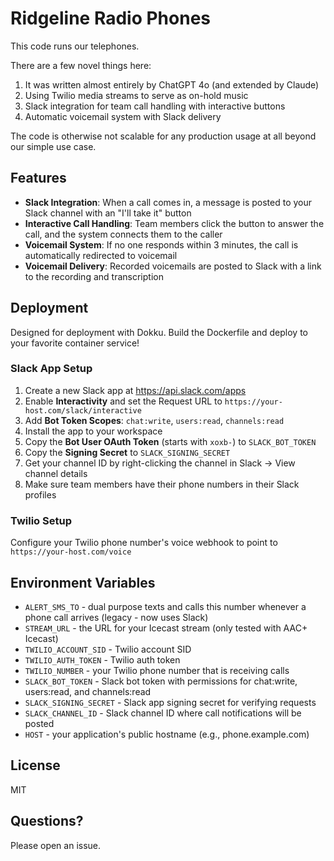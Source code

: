 # Ridgeline Radio Phones

This code runs our telephones.

There are a few novel things here:

1. It was written almost entirely by ChatGPT 4o (and extended by Claude)
1. Using Twilio media streams to serve as on-hold music
1. Slack integration for team call handling with interactive buttons
1. Automatic voicemail system with Slack delivery

The code is otherwise not scalable for any production usage at all beyond
our simple use case.

## Features

* **Slack Integration**: When a call comes in, a message is posted to your Slack channel with an "I'll take it" button
* **Interactive Call Handling**: Team members click the button to answer the call, and the system connects them to the caller
* **Voicemail System**: If no one responds within 3 minutes, the call is automatically redirected to voicemail
* **Voicemail Delivery**: Recorded voicemails are posted to Slack with a link to the recording and transcription

## Deployment

Designed for deployment with Dokku. Build the Dockerfile and deploy to your
favorite container service!

### Slack App Setup

1. Create a new Slack app at https://api.slack.com/apps
2. Enable **Interactivity** and set the Request URL to `https://your-host.com/slack/interactive`
3. Add **Bot Token Scopes**: `chat:write`, `users:read`, `channels:read`
4. Install the app to your workspace
5. Copy the **Bot User OAuth Token** (starts with `xoxb-`) to `SLACK_BOT_TOKEN`
6. Copy the **Signing Secret** to `SLACK_SIGNING_SECRET`
7. Get your channel ID by right-clicking the channel in Slack → View channel details
8. Make sure team members have their phone numbers in their Slack profiles

### Twilio Setup

Configure your Twilio phone number's voice webhook to point to `https://your-host.com/voice`

## Environment Variables

* `ALERT_SMS_TO` - dual purpose texts and calls this number whenever a phone call arrives (legacy - now uses Slack)
* `STREAM_URL` - the URL for your Icecast stream (only tested with AAC+ Icecast)
* `TWILIO_ACCOUNT_SID` - Twilio account SID
* `TWILIO_AUTH_TOKEN` - Twilio auth token
* `TWILIO_NUMBER` - your Twilio phone number that is receiving calls
* `SLACK_BOT_TOKEN` - Slack bot token with permissions for chat:write, users:read, and channels:read
* `SLACK_SIGNING_SECRET` - Slack app signing secret for verifying requests
* `SLACK_CHANNEL_ID` - Slack channel ID where call notifications will be posted
* `HOST` - your application's public hostname (e.g., phone.example.com)

## License

MIT

## Questions?

Please open an issue.
